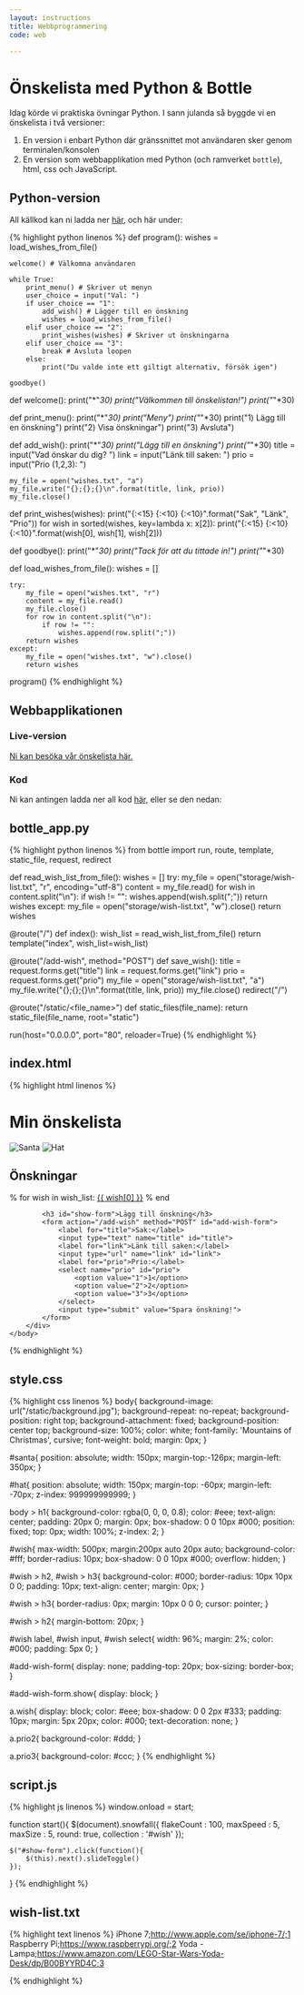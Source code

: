 ```yaml
---
layout: instructions
title: Webbprogrammering
code: web

---
```


# Önskelista med Python & Bottle

Idag körde vi praktiska övningar Python. I sann julanda så byggde vi en önskelista i två versioner:

1. En version i enbart Python där gränssnittet mot användaren sker genom terminalen/konsolen
2. En version som webbapplikation med Python (och ramverket `bottle`), html, css och JavaScript.

## Python-version

All källkod kan ni ladda ner [här](/modules/web/lectures/py_ex.zip), och här under:

{% highlight python linenos %}
def program():
    wishes = load_wishes_from_file()

    welcome() # Välkomna användaren

    while True:
        print_menu() # Skriver ut menyn
        user_choice = input("Val: ")
        if user_choice == "1":
            add_wish() # Lägger till en önskning
            wishes = load_wishes_from_file()
        elif user_choice == "2":
            print_wishes(wishes) # Skriver ut önskningarna
        elif user_choice == "3":
            break # Avsluta loopen
        else:
            print("Du valde inte ett giltigt alternativ, försök igen")

    goodbye()

def welcome():
    print("*"*30)
    print("Välkommen till önskelistan!")
    print("*"*30)

def print_menu():
    print("*"*30)
    print("Meny")
    print("*"*30)
    print("1) Lägg till en önskning")
    print("2) Visa önskningar")
    print("3) Avsluta")

def add_wish():
    print("*"*30)
    print("Lägg till en önskning")
    print("*"*30)
    title = input("Vad önskar du dig? ")
    link = input("Länk till saken: ")
    prio = input("Prio (1,2,3): ")

    my_file = open("wishes.txt", "a")
    my_file.write("{};{};{}\n".format(title, link, prio))
    my_file.close()


def print_wishes(wishes):
    print("{:<15} {:<10} {:<10}".format("Sak", "Länk", "Prio"))
    for wish in sorted(wishes, key=lambda x: x[2]):
        print("{:<15} {:<10} {:<10}".format(wish[0], wish[1], wish[2]))

def goodbye():
    print("*"*30)
    print("Tack för att du tittade in!")
    print("*"*30)

def load_wishes_from_file():
    wishes = []

    try:
        my_file = open("wishes.txt", "r")
        content = my_file.read()
        my_file.close()
        for row in content.split("\n"):
            if row != "":
                wishes.append(row.split(";"))
        return wishes
    except:
        my_file = open("wishes.txt", "w").close()
        return wishes


program()
{% endhighlight %}


## Webbapplikationen

### Live-version

[Ni kan besöka vår önskelista här.](http://onskelista.pythonanywhere.com)

### Kod

Ni kan antingen ladda ner all kod [här](/modules/web/lectures/bottle_ex.zip), eller se den nedan:

## bottle_app.py

{% highlight python linenos %}
from bottle import run, route, template, static_file, request, redirect

def read_wish_list_from_file():
	wishes = []
	try:
		my_file = open("storage/wish-list.txt", "r", encoding="utf-8")
		content = my_file.read()
		for wish in content.split("\n"):
			if wish != "":
				wishes.append(wish.split(";"))
		return wishes
	except:
		my_file = open("storage/wish-list.txt", "w").close()
		return wishes

@route("/")
def index():
	wish_list = read_wish_list_from_file()
	return template("index", wish_list=wish_list)

@route("/add-wish", method="POST")
def save_wish():
	title = request.forms.get("title")
	link = request.forms.get("link")
	prio = request.forms.get("prio")
	my_file = open("storage/wish-list.txt", "a")
	my_file.write("{};{};{}\n".format(title, link, prio))
	my_file.close()
	redirect("/")

@route("/static/<file_name>")
def static_files(file_name):
	return static_file(file_name, root="static")

run(host="0.0.0.0", port="80", reloader=True)
{% endhighlight %}

## index.html
{% highlight html linenos %}
<!doctype html>
<html>
	<head>
		<title>Min önskelista!</title>
		<meta charset="utf-8">
		<link href="https://fonts.googleapis.com/css?family=Mountains+of+Christmas" rel="stylesheet">
		<link href="/static/style.css" rel="stylesheet">
		<script src="/static/jquery-3.1.1.min.js"></script>
		<script src="/static/snowfall.jquery.js"></script>
		<script src="/static/script.js"></script>
	</head>
	<body>		
		<h1>Min önskelista</h1>
		<div id="wish">
			<img src="/static/santa.png" alt="Santa" id="santa">
			<img src="/static/hat.png" alt="Hat" id="hat">
			<h2>Önskningar</h2>
			% for wish in wish_list:
				<a href="{{wish[1]}}" class="prio{{wish[2]}} wish">{{ wish[0] }}</a>
			% end

			<h3 id="show-form">Lägg till önskning</h3>
			<form action="/add-wish" method="POST" id="add-wish-form">
				<label for="title">Sak:</label>
				<input type="text" name="title" id="title">
				<label for="link">Länk till saken:</label>
				<input type="url" name="link" id="link">
				<label for="prio">Prio:</label>
				<select name="prio" id="prio">
					<option value="1">1</option>
					<option value="2">2</option>
					<option value="3">3</option>
				</select>
				<input type="submit" value="Spara önskning!">
			</form>
		</div>
	</body>
</html>
{% endhighlight %}

## style.css
{% highlight css linenos %}
body{
	background-image: url("/static/background.jpg");
	background-repeat: no-repeat;
	background-position: right top;
    background-attachment: fixed;
	background-position: center top;
	background-size: 100%;
	color: white;
	font-family: 'Mountains of Christmas', cursive;
	font-weight: bold;
	margin: 0px;
}

#santa{
	position: absolute;
	width: 150px;
	margin-top:-126px;
	margin-left: 350px;
}

#hat{
	position: absolute;
	width: 150px;
	margin-top: -60px;
	margin-left: -70px;
	z-index: 999999999999;
}


body > h1{
	background-color: rgba(0, 0, 0, 0.8);
	color: #eee;
	text-align: center;
	padding: 20px 0;
	margin: 0px;
	box-shadow: 0 0 10px #000;
	position: fixed;
	top: 0px;
	width: 100%;
	z-index: 2;
}

#wish{
	max-width: 500px;
	margin:200px auto 20px auto;
	background-color: #fff;
	border-radius: 10px;
	box-shadow: 0 0 10px #000;
	overflow: hidden;
}

#wish > h2, #wish > h3{
	background-color: #000;
	border-radius: 10px 10px 0 0;
	padding: 10px;
	text-align: center;
	margin: 0px;
}

#wish > h3{
	border-radius: 0px;
	margin: 10px 0 0 0;
	cursor: pointer;
}

#wish > h2{
	margin-bottom: 20px;
}

#wish label, #wish input, #wish select{
	width: 96%;
	margin: 2%;
	color: #000;
	padding: 5px 0;
}

#add-wish-form{
	display: none;
	padding-top: 20px;
	box-sizing: border-box;
}

#add-wish-form.show{
	display: block;
}

a.wish{
	display: block;
	color: #eee;
	box-shadow: 0 0 2px #333;
	padding: 10px;
	margin: 5px 20px;
	color: #000;
	text-decoration: none;
}

a.prio2{
	background-color: #ddd;
}

a.prio3{
	background-color: #ccc;
}
{% endhighlight %}

## script.js
{% highlight js linenos %}
window.onload = start;

function start(){
	$(document).snowfall({
		flakeCount : 100,
		maxSpeed : 5,
		maxSize : 5,
		round: true,
		collection : '#wish'
	});

	$("#show-form").click(function(){
		$(this).next().slideToggle()
	});
}
{% endhighlight %}

## wish-list.txt
{% highlight text linenos %}
iPhone 7;http://www.apple.com/se/iphone-7/;1
Raspberry Pi;https://www.raspberrypi.org/;2
Yoda - Lampa;https://www.amazon.com/LEGO-Star-Wars-Yoda-Desk/dp/B00BYYRD4C;3

{% endhighlight %}
